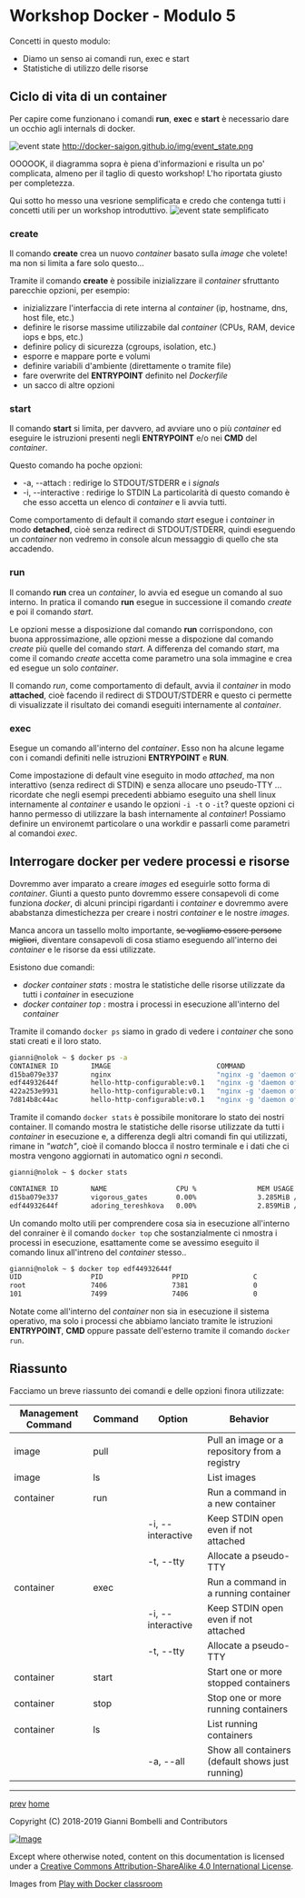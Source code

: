 # Workshop Docker - Modulo 5

Concetti in questo modulo:
- Diamo un senso ai comandi run, exec e start
- Statistiche di utilizzo delle risorse

## Ciclo di vita di un container
Per capire come funzionano i comandi __run__, __exec__ e __start__ è necessario dare un occhio agli internals di docker.

![event state](http://docker-saigon.github.io/img/event_state.png)
http://docker-saigon.github.io/img/event_state.png

OOOOOK, il diagramma sopra è piena d'informazioni e risulta un po' complicata, almeno per il taglio di questo workshop! L'ho riportata giusto per completezza.

Qui sotto ho messo una vesrione semplificata e credo che contenga tutti i concetti utili per un workshop introduttivo.
![event state semplificato]()

### create
Il comando __create__ crea un nuovo _container_ basato sulla _image_ che volete! ma non si limita a fare solo questo...

Tramite il comando __create__ è possibile inizializzare il _container_ sfruttanto parecchie opzioni, per esempio:
* inizializzare l'interfaccia di rete interna al _container_ (ip, hostname, dns, host file, etc.)
* definire le risorse massime utilizzabile dal _container_ (CPUs, RAM, device iops e bps, etc.)
* definire policy di sicurezza (cgroups, isolation, etc.)
* esporre e mappare porte e volumi
* definire variabili d'ambiente (direttamente o tramite file)
* fare overwrite del __ENTRYPOINT__ definito nel _Dockerfile_
* un sacco di altre opzioni

### start
Il comando __start__ si limita, per davvero, ad avviare uno o più _container_ ed eseguire le istruzioni presenti negli __ENTRYPOINT__ e/o nei __CMD__ del _container_. 

Questo comando ha poche opzioni:
* -a, --attach : redirige lo STDOUT/STDERR e i _signals_
* -i, --interactive : redirige lo STDIN
La particolarità di questo comando è che esso accetta un elenco di _container_ e li avvia tutti. 

Come comportamento di default il comando _start_ esegue i _container_ in modo __detached__, cioè senza redirect di STDOUT/STDERR, quindi eseguendo un _container_ non vedremo in console alcun messaggio di quello che sta accadendo.

### run
Il comando __run__ crea un _container_, lo avvia ed esegue un comando al suo interno.
In pratica il comando __run__ esegue in successione il comando _create_ e poi il comando _start_.

Le opzioni messe a disposizione dal comando __run__ corrispondono, con buona approssimazione, alle opzioni messe a dispozione dal comando _create_ più quelle del comando _start_.
A differenza del comando _start_, ma come il comando _create_ accetta come parametro una sola immagine e crea ed esegue un solo _container_.

Il comando _run_, come comportamento di default, avvia il _container_ in modo __attached__, cioè facendo il redirect di STDOUT/STDERR e questo ci permette di visualizzate il risultato dei comandi eseguiti internamente al _container_.

### exec
Esegue un comando all'interno del _container_. Esso non ha alcune legame con i comandi definiti nelle istruzioni __ENTRYPOINT__ e __RUN__.

Come impostazione di default vine eseguito in modo _attached_, ma non interattivo (senza redirect di STDIN) e senza allocare uno pseudo-TTY ... ricordate che negli esempi precedenti abbiamo eseguito una shell linux internamente al _container_ e usando le opzioni `-i -t` o `-it`? queste opzioni ci hanno permesso di utilizzare la bash internamente al _container_!
Possiamo definire un environemt particolare o una workdir e passarli come parametri al comandoi _exec_.

## Interrogare docker per vedere processi e risorse
Dovremmo aver imparato a creare _images_ ed eseguirle sotto forma di _container_.
Giunti a questo punto dovremmo essere consapevoli di come funziona _docker_, di alcuni principi rigardanti i _container_ e dovremmo avere ababstanza dimestichezza per creare i nostri _container_ e le nostre _images_.

Manca ancora un tassello molto importante, ~~se vogliamo essere persone migliori~~, diventare consapevoli di cosa stiamo eseguendo all'interno dei _container_ e le risorse da essi utilizzate.

Esistono due comandi:
* _docker container stats_ : mostra le statistiche delle risorse utilizzate da tutti i _container_ in esecuzione
* _docker container top_ : mostra i processi in esecuzione all'interno del _container_

Tramite il comando `docker ps` siamo in grado di vedere i _container_ che sono stati creati e il loro stato.
```bash
gianni@nolok ~ $ docker ps -a
CONTAINER ID        IMAGE                          COMMAND                  CREATED             STATUS                     PORTS               NAMES
d15ba079e337        nginx                          "nginx -g 'daemon of…"   4 minutes ago       Up 4 minutes               80/tcp              vigorous_gates
edf44932644f        hello-http-configurable:v0.1   "nginx -g 'daemon of…"   4 minutes ago       Up 4 minutes               80/tcp, 443/tcp     adoring_tereshkova
422a253e9931        hello-http-configurable:v0.1   "nginx -g 'daemon of…"   4 minutes ago       Created                    80/tcp, 443/tcp     boring_beaver
7d814b8c44ac        hello-http-configurable:v0.1   "nginx -g 'daemon of…"   4 minutes ago       Exited (0) 4 minutes ago                       eloquent_turing
```

Tramite il comando `docker stats` è possibile monitorare lo stato dei nostri container. Il comando mostra le statistiche delle risorse utilizzate da tutti i _container_ in esecuzione e, a differenza degli altri comandi fin qui utilizzati, rimane in _"watch"_, cioè il comando blocca il nostro terminale e i dati che ci mostra vengono aggiornati in automatico ogni _n_ secondi.
```bash
gianni@nolok ~ $ docker stats

CONTAINER ID        NAME                 CPU %               MEM USAGE / LIMIT     MEM %               NET I/O             BLOCK I/O           PIDS
d15ba079e337        vigorous_gates       0.00%               3.285MiB / 15.32GiB   0.02%               2.61kB / 432B       31.7kB / 0B         2
edf44932644f        adoring_tereshkova   0.00%               2.859MiB / 15.32GiB   0.02%               4.93kB / 432B       0B / 0B             2
```

Un comando molto utili per comprendere cosa sia in esecuzione all'interno del conrainer è il comando `docker top` che sostanzialmente ci nmostra i processi in esecuzione, esattamente come se avessimo eseguito il comando linux all'intreno del _container_ stesso..
```bash
gianni@nolok ~ $ docker top edf44932644f
UID                 PID                 PPID                C                   STIME               TTY                 TIME                CMD
root                7406                7381                0                   10:16               ?                   00:00:00            nginx: master process nginx -g daemon off;
101                 7499                7406                0                   10:16               ?                   00:00:00            nginx: worker process
```

Notate come all'interno del _container_ non sia in esecuzione il sistema operativo, ma solo i processi che abbiamo lanciato tramite le istruzioni **ENTRYPOINT**, **CMD** oppure passate dell'esterno tramite il comando `docker run`.

## Riassunto
Facciamo un breve riassunto dei comandi e delle opzioni finora utilizzate:

Management Command | Command | Option | Behavior
-------------------|---------|--------|---------
image | pull | | Pull an image or a repository from a registry
image | ls | | List images
container | run | | Run a command in a new container
| | | -i, --interactive | Keep STDIN open even if not attached 
| | | -t, --tty | Allocate a pseudo-TTY
container | exec | | Run a command in a running container
| | | -i, --interactive | Keep STDIN open even if not attached 
| | | -t, --tty | Allocate a pseudo-TTY
container | start | | Start one or more stopped containers
container | stop | | Stop one or more running containers
container | ls | | List running containers
| | | -a, --all | Show all containers (default shows just running)

___

[prev](../module04/README.md) [home](../README.md)

Copyright (C) 2018-2019 Gianni Bombelli and Contributors

[![Image](https://i.creativecommons.org/l/by-sa/4.0/88x31.png)](https://creativecommons.org/licenses/by-sa/4.0/)

Except where otherwise noted, content on this documentation is licensed under a [Creative Commons Attribution-ShareAlike 4.0 International License](https://creativecommons.org/licenses/by-sa/4.0/).

Images from [Play with Docker classroom](https://training.play-with-docker.com/about/)
